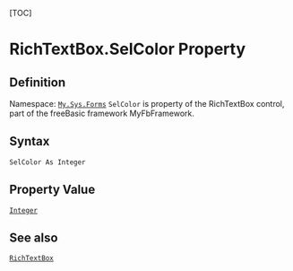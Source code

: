 [TOC]
# RichTextBox.SelColor Property

## Definition
Namespace: [`My.Sys.Forms`](My.Sys.Forms.md)
`SelColor` is property of the RichTextBox control, part of the freeBasic framework MyFbFramework.
## Syntax
```freeBasic
SelColor As Integer
```
## Property Value
[`Integer`]("https://www.freebasic.net/wiki/KeyPgInteger")
## See also
[`RichTextBox`](RichTextBox.md)
